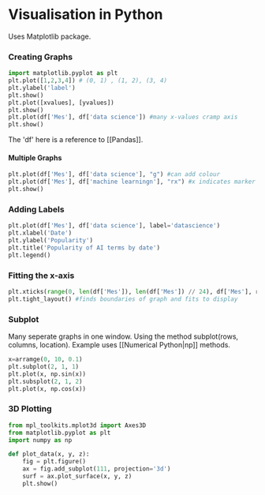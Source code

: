 # Visualisation in Python
Uses Matplotlib package.
### Creating Graphs
```python
import matplotlib.pyplot as plt
plt.plot([1,2,3,4]) # (0, 1) , (1, 2), (3, 4)
plt.ylabel('label')
plt.show()
plt.plot([xvalues], [yvalues])
plt.show()
plt.plot(df['Mes'], df['data science']) #many x-values cramp axis
plt.show()
```
The 'df' here is a reference to [[Pandas]].

#### Multiple Graphs
```python
plt.plot(df['Mes'], df['data science'], "g") #can add colour
plt.plot(df['Mes'], df['machine learningn'], "rx") #x indicates marker
plt.show()
```

### Adding Labels
```python
plt.plot(df['Mes'], df['data science'], label='datascience')
plt.xlabel('Date')
plt.ylabel('Popularity')
plt.title('Popularity of AI terms by date')
plt.legend()
```

### Fitting the x-axis
```python
plt.xticks(range(0, len(df['Mes']), len(df['Mes']) // 24), df['Mes'], rotation=90)
plt.tight_layout() #finds boundaries of graph and fits to display
```

### Subplot
Many seperate graphs in one window. Using the method subplot(rows, columns, location). Example uses [[Numerical Python|np]] methods.
```python
x=arramge(0, 10, 0.1)
plt.subplot(2, 1, 1)
plt.plot(x, np.sin(x))
plt.subsplot(2, 1, 2)
plt.plot(x, np.cos(x))
```

### 3D Plotting
```python
from mpl_toolkits.mplot3d import Axes3D
from matplotlib.pyplot as plt
import numpy as np

def plot_data(x, y, z):
	fig = plt.figure()
	ax = fig.add_subplot(111, projection='3d')
	surf = ax.plot_surface(x, y, z)
	plt.show()
```